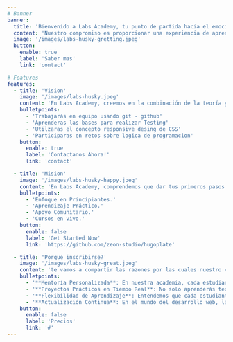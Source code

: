 ```yaml
---
# Banner
banner:
  title: 'Bienvenido a Labs Academy, tu punto de partida hacia el emocionante mundo del desarrollo de web.'
  content: 'Nuestro compromiso es proporcionar una experiencia de aprendizaje enriquecedora y práctica para que te conviertas en una persona altamente capacitado en tecnología. '
  image: '/images/labs-husky-gretting.jpeg'
  button:
    enable: true
    label: 'Saber mas'
    link: 'contact'

# Features
features:
  - title: 'Vision'
    image: '/images/labs-husky.jpeg'
    content: 'En Labs Academy, creemos en la combinación de la teoría y la práctica. Nuestros cursos están diseñados para brindarte conocimientos sólidos y, al mismo tiempo, permitirte aplicar lo que aprendes a través de proyectos prácticos.'
    bulletpoints:
      - 'Trabajarás en equipo usando git - github'
      - 'Aprenderas las bases para realizar Testing'
      - 'Utilzaras el concepto responsive desing de CSS'
      - 'Participaras en retos sobre logica de programacion'
    button:
      enable: true
      label: 'Contactanos Ahora!'
      link: 'contact'

  - title: 'Mision'
    image: '/images/labs-husky-happy.jpeg'
    content: 'En Labs Academy, comprendemos que dar tus primeros pasos en el mundo del desarrollo de software puede parecer desafiante, pero estamos aquí para allanar el camino hacia tu éxito. Aquí tienes algunas razones por las que deberías elegirnos:'
    bulletpoints:
      - 'Enfoque en Principiantes.'
      - 'Aprendizaje Práctico.'
      - 'Apoyo Comunitario.'
      - 'Cursos en vivo.'
    button:
      enable: false
      label: 'Get Started Now'
      link: 'https://github.com/zeon-studio/hugoplate'

  - title: 'Porque inscribirse?'
    image: '/images/labs-husky-great.jpeg'
    content: 'te vamos a compartir las razones por las cuales nuestro curso vale totalmente la pena:'
    bulletpoints:
      - '**Mentoría Personalizada**: En nuestra academia, cada estudiante recibe atención personalizada de instructores altamente calificados.'
      - '**Proyectos Prácticos en Tiempo Real**: No solo aprenderás teoría, sino que también trabajarás en proyectos reales desde el primer día.'
      - '**Flexibilidad de Aprendizaje**: Entendemos que cada estudiante tiene su propio ritmo de aprendizaje. Ofrecemos horarios flexibles y opciones de aprendizaje en línea, lo que te permite estudiar a tu conveniencia, ya sea que estés trabajando o teniendo otras responsabilidades.'
      - '**Actualización Continua**: En el mundo del desarrollo web, la tecnología avanza rápidamente. Nuestro programa se mantiene al día con las últimas tendencias y tecnologías, asegurándote que adquieras habilidades relevantes y estés preparado para los desafíos del mercado laboral actual.'
    button:
      enable: false
      label: 'Precios'
      link: '#'
---
```

